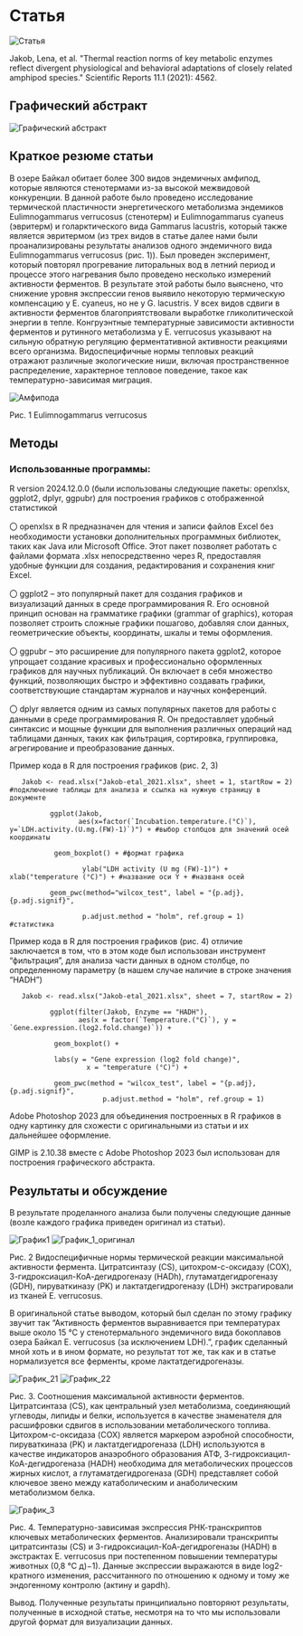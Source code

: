 # Статья

![Статья](https://github.com/user-attachments/assets/0355cc4d-ce82-45ba-8d16-f213fc22f2ed)

Jakob, Lena, et al. "Thermal reaction norms of key metabolic enzymes reflect divergent physiological and behavioral adaptations of closely related amphipod species." Scientific Reports 11.1 (2021): 4562.

## Графический абстракт
![Графический абстракт](https://github.com/user-attachments/assets/1b676af8-8383-4cf1-b696-1ecc4385d10f)


## Краткое резюме статьи

В озере Байкал обитает более 300 видов эндемичных амфипод, которые являются стенотермами из-за высокой межвидовой конкуренции. В данной работе было проведено исследование термической пластичности энергетического метаболизма эндемиков Eulimnogammarus verrucosus (стенотерм) и Eulimnogammarus cyaneus (эвритерм) и голарктического вида  Gammarus lacustris, который также является эвритермом (из трех видов в статье далее нами были проанализированы результаты анализов одного эндемичного вида Eulimnogammarus verrucosus (рис. 1)). Был проведен эксперимент, который повторял прогревание литоральных вод в летний период и процессе этого нагревания было проведено несколько измерений активности ферментов. В результате этой работы было выяснено, что снижение уровня экспрессии генов выявило некоторую термическую компенсацию у E. cyaneus, но не у G. lacustris. У всех видов сдвиги в активности ферментов благоприятствовали выработке гликолитической энергии в тепле. Конгруэнтные температурные зависимости активности ферментов и рутинного метаболизма у E. verrucosus указывают на сильную обратную регуляцию ферментативной активности реакциями всего организма. Видоспецифичные нормы тепловых реакций отражают различные экологические ниши, включая пространственное распределение, характерное тепловое поведение, такое как температурно-зависимая миграция.

![Амфипода](https://github.com/user-attachments/assets/d26f9aec-ac21-480c-81db-9f6ffd17a0d8)

Рис. 1 Eulimnogammarus verrucosus


## Методы

### Использованные программы:

R version 2024.12.0.0 (были использованы следующие пакеты: openxlsx, ggplot2, dplyr, ggpubr) для построения графиков с отображенной статистикой

〇 openxlsx в R предназначен для чтения и записи файлов Excel без необходимости установки дополнительных программных библиотек, таких как Java или Microsoft Office. Этот пакет позволяет работать с файлами формата .xlsx непосредственно через R, предоставляя удобные функции для создания, редактирования и сохранения книг Excel.

〇 ggplot2 – это популярный пакет для создания графиков и визуализаций данных в среде программирования R. Его основной принцип основан на грамматике графики (grammar of graphics), которая позволяет строить сложные графики пошагово, добавляя слои данных, геометрические объекты, координаты, шкалы и темы оформления.

〇 ggpubr – это расширение для популярного пакета ggplot2, которое упрощает создание красивых и профессионально оформленных графиков для научных публикаций. Он включает в себя множество функций, позволяющих быстро и эффективно создавать графики, соответствующие стандартам журналов и научных конференций.

〇 dplyr является одним из самых популярных пакетов для работы с данными в среде программирования R. Он предоставляет удобный синтаксис и мощные функции для выполнения различных операций над таблицами данных, таких как фильтрация, сортировка, группировка, агрегирование и преобразование данных. 

Пример кода в R для построения графиков (рис. 2, 3) 

       Jakob <- read.xlsx("Jakob-etal_2021.xlsx", sheet = 1, startRow = 2) #подключение таблицы для анализа и ссылка на нужную страницу в документе

              ggplot(Jakob, 
                     aes(x=factor(`Incubation.temperature.(°C)`), y=`LDH.activity.(U.mg.(FW)-1)`)") + #выбор столбцов для значений осей координаты
   
               geom_boxplot() + #формат графика
   
                      ylab("LDH activity (U mg (FW)-1)") + xlab("temperature (°C)") + #название оси Y + #названя осей
    
              geom_pwc(method="wilcox_test", label = "{p.adj}, {p.adj.signif}", 
                          
                      p.adjust.method = "holm", ref.group = 1)  #статистика

Пример кода в R для построения графиков (рис. 4) отличие заключается в том, что в этом коде был использован инструмент “фильтрация”, для анализа части данных в одном столбце, по определенному параметру (в нашем случае наличие в строке значения “HADH”)

       Jakob <- read.xlsx("Jakob-etal_2021.xlsx", sheet = 7, startRow = 2)

              ggplot(filter(Jakob, Enzyme == "HADH"),
                     aes(x = factor(`Temperature.(°C)`), y = `Gene.expression.(log2.fold.change)`)) +
  
               geom_boxplot() +
 
               labs(y = "Gene expression (log2 fold change)",
                       x = "temperature (°C)") +
 
               geom_pwc(method = "wilcox_test", label = "{p.adj}, {p.adj.signif}",
                           p.adjust.method = "holm", ref.group = 1)

Adobe Photoshop 2023 для объединения построенных в R графиков в одну картинку для схожести с оригинальными из статьи  и их дальнейшее оформление. 

GIMP is 2.10.38 вместе с Adobe Photoshop 2023 был использован для построения графического абстракта. 


## Результаты и обсуждение
В результате проделанного анализа были получены следующие данные (возле каждого графика приведен оригинал из статьи).


![График1](https://github.com/user-attachments/assets/28edd70e-1656-4441-9a56-8400a5ee9721)
![График_1_оригинал](https://github.com/user-attachments/assets/ff8abcba-644d-409f-8cb0-2defa3597ea0)


Рис. 2  Видоспецифичные нормы термической реакции максимальной активности фермента. Цитратсинтазу (CS), цитохром-с-оксидазу (COX), 3-гидроксиацил-КоА-дегидрогеназу (HADh), глутаматдегидрогеназу (GDH), пируваткиназу (PK) и лактатдегидрогеназу (LDH) экстрагировали из тканей E. verrucosus. 

В оригинальной статье выводом, который был сделан по этому графику звучит так “Активность ферментов выравнивается при температурах выше около 15 °C у стенотермального эндемичного вида бокоплавов озера Байкал E. verrucosus (за исключением LDH).”, график сделанный мной хоть и в ином формате, но результат тот же, так как и в статье нормализуется все ферменты, кроме лактатдегидрогеназы. 


![График_21](https://github.com/user-attachments/assets/6691d9e7-2821-44ca-8fe3-70fd3fefae5c)
![График_22](https://github.com/user-attachments/assets/948a3c72-31bb-4476-aa30-8b5027a67b8c)


Рис. 3. Соотношения максимальной активности ферментов. Цитратсинтаза (CS), как центральный узел метаболизма, соединяющий углеводы, липиды и белки, используется в качестве знаменателя для расшифровки сдвигов в использовании метаболического топлива. Цитохром-с-оксидаза (COX) является маркером аэробной способности, пируваткиназа (PK) и лактатдегидрогеназа (LDH) используются в качестве индикаторов анаэробного образования АТФ, 3-гидроксиацил-КоА-дегидрогеназа (HADH) необходима для метаболических процессов жирных кислот, а глутаматдегидрогеназа (GDH) представляет собой ключевое звено между катаболическим и анаболическим метаболизмом белка. 


![График_3](https://github.com/user-attachments/assets/9c77df37-20dc-461c-af95-76d4cda00774)


Рис. 4. Температурно-зависимая экспрессия РНК-транскриптов ключевых метаболических ферментов. Анализировали транскрипты цитратсинтазы (CS) и 3-гидроксиацил-КоА-дегидрогеназы (HADH) в экстрактах E. verrucosus при постепенном повышении температуры животных (0,8 °С д)−1). Данные экспрессии выражаются в виде log2-кратного изменения, рассчитанного по отношению к одному и тому же эндогенному контролю (актину и gapdh).

Вывод. Полученные результаты принципиально повторяют результаты, полученные в исходной статье, несмотря на то что мы использовали другой формат для визуализации данных. 
